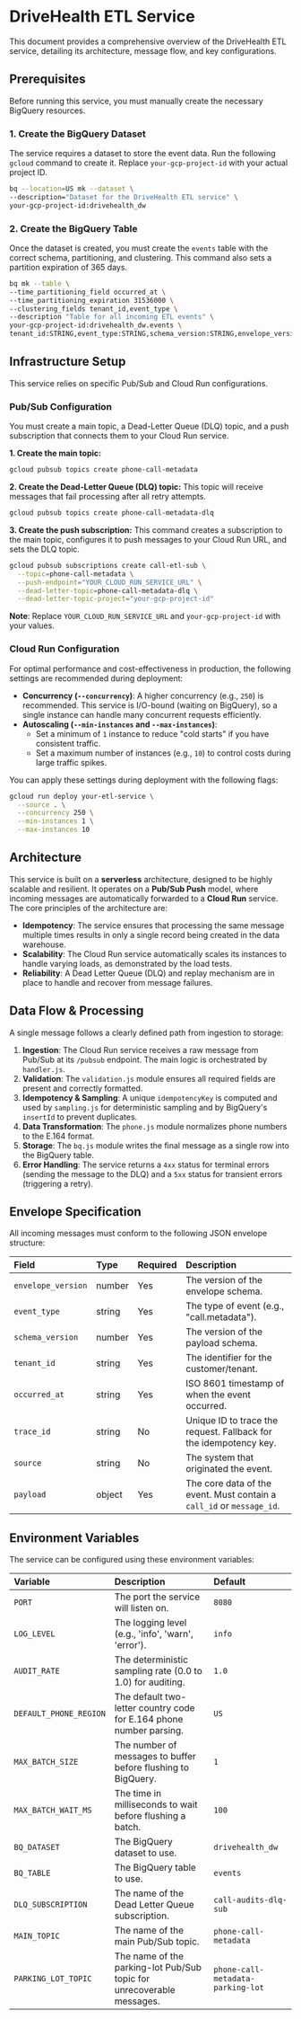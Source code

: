 # DriveHealth ETL Service

This document provides a comprehensive overview of the DriveHealth ETL service, detailing its architecture, message flow, and key configurations.

## Prerequisites

Before running this service, you must manually create the necessary BigQuery resources.

### 1. Create the BigQuery Dataset

The service requires a dataset to store the event data. Run the following `gcloud` command to create it. Replace `your-gcp-project-id` with your actual project ID.

```sh
bq --location=US mk --dataset \
--description="Dataset for the DriveHealth ETL service" \
your-gcp-project-id:drivehealth_dw
````

### 2\. Create the BigQuery Table

Once the dataset is created, you must create the `events` table with the correct schema, partitioning, and clustering. This command also sets a partition expiration of 365 days.

```sh
bq mk --table \
--time_partitioning_field occurred_at \
--time_partitioning_expiration 31536000 \
--clustering_fields tenant_id,event_type \
--description "Table for all incoming ETL events" \
your-gcp-project-id:drivehealth_dw.events \
tenant_id:STRING,event_type:STRING,schema_version:STRING,envelope_version:STRING,trace_id:STRING,occurred_at:TIMESTAMP,received_at:TIMESTAMP,source:STRING,sampled:BOOLEAN,idempotencyKey:STRING,payload:JSON
```

## Infrastructure Setup

This service relies on specific Pub/Sub and Cloud Run configurations.

### Pub/Sub Configuration

You must create a main topic, a Dead-Letter Queue (DLQ) topic, and a push subscription that connects them to your Cloud Run service.

**1. Create the main topic:**

```sh
gcloud pubsub topics create phone-call-metadata
```

**2. Create the Dead-Letter Queue (DLQ) topic:**
This topic will receive messages that fail processing after all retry attempts.

```sh
gcloud pubsub topics create phone-call-metadata-dlq
```

**3. Create the push subscription:**
This command creates a subscription to the main topic, configures it to push messages to your Cloud Run URL, and sets the DLQ topic.

```sh
gcloud pubsub subscriptions create call-etl-sub \
  --topic=phone-call-metadata \
  --push-endpoint="YOUR_CLOUD_RUN_SERVICE_URL" \
  --dead-letter-topic=phone-call-metadata-dlq \
  --dead-letter-topic-project="your-gcp-project-id"
```

**Note**: Replace `YOUR_CLOUD_RUN_SERVICE_URL` and `your-gcp-project-id` with your values.

### Cloud Run Configuration

For optimal performance and cost-effectiveness in production, the following settings are recommended during deployment:

  * **Concurrency (`--concurrency`)**: A higher concurrency (e.g., `250`) is recommended. This service is I/O-bound (waiting on BigQuery), so a single instance can handle many concurrent requests efficiently.
  * **Autoscaling (`--min-instances` and `--max-instances`)**:
      * Set a minimum of `1` instance to reduce "cold starts" if you have consistent traffic.
      * Set a maximum number of instances (e.g., `10`) to control costs during large traffic spikes.

You can apply these settings during deployment with the following flags:

```sh
gcloud run deploy your-etl-service \
  --source . \
  --concurrency 250 \
  --min-instances 1 \
  --max-instances 10
```

## Architecture

This service is built on a **serverless** architecture, designed to be highly scalable and resilient. It operates on a **Pub/Sub Push** model, where incoming messages are automatically forwarded to a **Cloud Run** service. The core principles of the architecture are:

  * **Idempotency**: The service ensures that processing the same message multiple times results in only a single record being created in the data warehouse.
  * **Scalability**: The Cloud Run service automatically scales its instances to handle varying loads, as demonstrated by the load tests.
  * **Reliability**: A Dead Letter Queue (DLQ) and replay mechanism are in place to handle and recover from message failures.

## Data Flow & Processing

A single message follows a clearly defined path from ingestion to storage:

1.  **Ingestion**: The Cloud Run service receives a raw message from Pub/Sub at its `/pubsub` endpoint. The main logic is orchestrated by `handler.js`.
2.  **Validation**: The `validation.js` module ensures all required fields are present and correctly formatted.
3.  **Idempotency & Sampling**: A unique `idempotencyKey` is computed and used by `sampling.js` for deterministic sampling and by BigQuery's `insertId` to prevent duplicates.
4.  **Data Transformation**: The `phone.js` module normalizes phone numbers to the E.164 format.
5.  **Storage**: The `bq.js` module writes the final message as a single row into the BigQuery table.
6.  **Error Handling**: The service returns a `4xx` status for terminal errors (sending the message to the DLQ) and a `5xx` status for transient errors (triggering a retry).

## Envelope Specification

All incoming messages must conform to the following JSON envelope structure:

| Field | Type | Required | Description |
| :--- | :--- | :--- | :--- |
| `envelope_version` | number | Yes | The version of the envelope schema. |
| `event_type` | string | Yes | The type of event (e.g., "call.metadata"). |
| `schema_version` | number | Yes | The version of the payload schema. |
| `tenant_id` | string | Yes | The identifier for the customer/tenant. |
| `occurred_at` | string | Yes | ISO 8601 timestamp of when the event occurred. |
| `trace_id` | string | No | Unique ID to trace the request. Fallback for the idempotency key. |
| `source` | string | No | The system that originated the event. |
| `payload` | object | Yes | The core data of the event. Must contain a `call_id` or `message_id`. |

## Environment Variables

The service can be configured using these environment variables:

| Variable | Description | Default |
| :--- | :--- | :--- |
| `PORT` | The port the service will listen on. | `8080` |
| `LOG_LEVEL` | The logging level (e.g., 'info', 'warn', 'error'). | `info` |
| `AUDIT_RATE` | The deterministic sampling rate (0.0 to 1.0) for auditing. | `1.0` |
| `DEFAULT_PHONE_REGION` | The default two-letter country code for E.164 phone number parsing. | `US` |
| `MAX_BATCH_SIZE` | The number of messages to buffer before flushing to BigQuery. | `1` |
| `MAX_BATCH_WAIT_MS` | The time in milliseconds to wait before flushing a batch. | `100` |
| `BQ_DATASET` | The BigQuery dataset to use. | `drivehealth_dw` |
| `BQ_TABLE` | The BigQuery table to use. | `events` |
| `DLQ_SUBSCRIPTION` | The name of the Dead Letter Queue subscription. | `call-audits-dlq-sub`|
| `MAIN_TOPIC` | The name of the main Pub/Sub topic. | `phone-call-metadata`|
| `PARKING_LOT_TOPIC` | The name of the parking-lot Pub/Sub topic for unrecoverable messages. | `phone-call-metadata-parking-lot`|